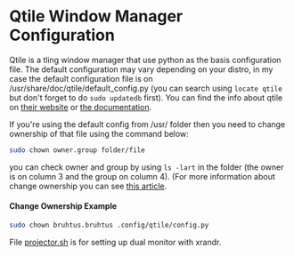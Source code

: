 # Qtile Window Manager Configuration

Qtile is a tling window manager that use python as the basis configuration file. The default configuration may vary depending on your distro, in my case the default configuration file is on /usr/share/doc/qtile/default_config.py (you can search using `locate qtile` but don't forget to do `sudo updatedb` first).
You can find the info about qtile on [their website](https://qtile.org) or [the documentation](http://docs.qtile.org/en/latest/).

If you're using the default config from /usr/ folder then you need to change ownership of that file using the command below:
```bash
sudo chown owner.group folder/file
```
you can check owner and group by using `ls -lart` in the folder (the owner is on column 3 and the group on column 4).
(For more information about change ownership you can see [this article](https://www.howtoforge.com/linux-chown-command/).

#### Change Ownership Example
```bash
sudo chown bruhtus.bruhtus .config/qtile/config.py
```

File [projector.sh](projector.sh) is for setting up dual monitor with xrandr.
